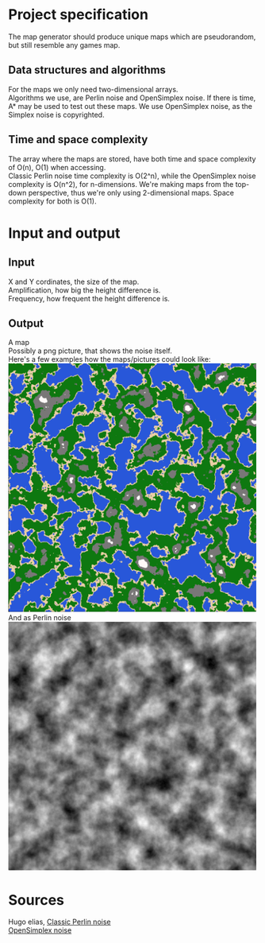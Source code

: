 # Project specification  
The map generator should produce unique maps which are pseudorandom, but still resemble any games map.  

## Data structures and algorithms  
For the maps we only need two-dimensional arrays.  
Algorithms we use, are Perlin noise and OpenSimplex noise. If there is time, A\* may be used to test out these maps. We use OpenSimplex noise, as the Simplex noise is copyrighted.  

## Time and space complexity  
The array where the maps are stored, have both time and space complexity of O(n), O(1) when accessing.  
Classic Perlin noise time complexity is O(2^n), while the OpenSimplex noise complexity is O(n^2), for n-dimensions. We're making maps from the top-down perspective, thus we're only using 2-dimensional maps.
Space complexity for both is O(1).  
 
# Input and output  
## Input 
X and Y cordinates, the size of the map.    
Amplification, how big the height difference is.  
Frequency, how frequent the height difference is.  

## Output  
A map  
Possibly a png picture, that shows the noise itself.  
Here's a few examples how the maps/pictures could look like:  
<img src="https://github.com/uberballo/MapGenerator/blob/master/documentation/pictures/gameMap.png" width="500">  
And as Perlin noise  
<img src="https://github.com/uberballo/MapGenerator/blob/master/documentation/pictures/perlinNoise.png" width="500">

# Sources  
Hugo elias, [Classic Perlin noise](http://web.archive.org/web/20160530124230/http://freespace.virgin.net/hugo.elias/models/m_perlin.htm)  
[OpenSimplex noise](https://gist.github.com/KdotJPG/b1270127455a94ac5d19) 
